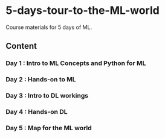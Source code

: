 # 5-days-tour-to-the-ML-world
Course materials for 5 days of ML.

## Content
### Day 1 : Intro to ML Concepts and Python for ML
### Day 2 : Hands-on to ML
### Day 3 : Intro to DL workings
### Day 4 : Hands-on DL
### Day 5 : Map for the ML world
